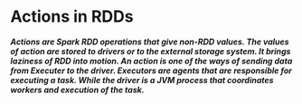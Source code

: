 # Actions in RDDs

***Actions are Spark RDD operations that give non-RDD values. The values of action are stored to drivers or to the external storage system. It brings laziness of RDD into motion. An action is one of the ways of sending data from Executer to the driver. Executors are agents that are responsible for executing a task. While the driver is a JVM process that coordinates workers and execution of the task.***

